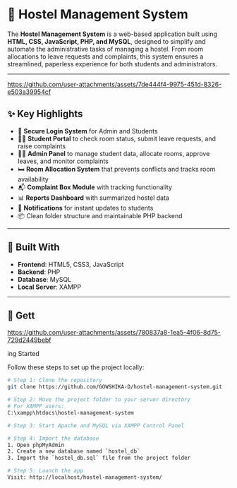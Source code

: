 # 🏨 Hostel Management System

The **Hostel Management System** is a web-based application built using **HTML, CSS, JavaScript, PHP, and MySQL**, designed to simplify and automate the administrative tasks of managing a hostel. From room allocations to leave requests and complaints, this system ensures a streamlined, paperless experience for both students and administrators.

---


https://github.com/user-attachments/assets/7de444f4-9975-451d-8326-e503a39954cf


## ✨ Key Highlights

- 🔐 **Secure Login System** for Admin and Students
- 🧑‍🎓 **Student Portal** to check room status, submit leave requests, and raise complaints
- 👩‍💼 **Admin Panel** to manage student data, allocate rooms, approve leaves, and monitor complaints
- 🛏️ **Room Allocation System** that prevents conflicts and tracks room availability
- 📬 **Complaint Box Module** with tracking functionality
- 📊 **Reports Dashboard** with summarized hostel data
- 📢 **Notifications** for instant updates to students
- 📦 Clean folder structure and maintainable PHP backend

---

## 🧰 Built With

- **Frontend**: HTML5, CSS3, JavaScript  
- **Backend**: PHP  
- **Database**: MySQL  
- **Local Server**: XAMPP  

---

## 🚀 Gett

https://github.com/user-attachments/assets/780837a8-1ea5-4f06-8d75-729d2449bebf

ing Started

Follow these steps to set up the project locally:

```bash
# Step 1: Clone the repository
git clone https://github.com/GOWSHIKA-D/hostel-management-system.git

# Step 2: Move the project folder to your server directory
# For XAMPP users:
C:\xampp\htdocs\hostel-management-system

# Step 3: Start Apache and MySQL via XAMPP Control Panel

# Step 4: Import the database
1. Open phpMyAdmin
2. Create a new database named `hostel_db`
3. Import the `hostel_db.sql` file from the project folder

# Step 5: Launch the app
Visit: http://localhost/hostel-management-system/


